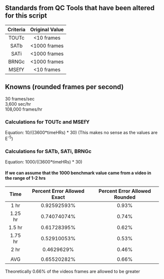 ## Standards from QC Tools that have been altered for this script

|Criteria|Original Value|
|:---:|:---:|
|TOUTc|<10 frames|
|SATb|<1000 frames|
|SATi|<1000 frames|
|BRNGc|<1000 frames|
|MSEfY|<10 frames|


## Knowns (rounded frames per second)

30 frames/sec <br>
3,600 sec/hr <br>
108,000 frames/hr

### Calculations for TOUTc and MSEfY
Equation: 10/((3600*timeHRs) \* 30) (This makes no sense as the values are E<sup>-5</sup>)

### Calculations for SATb, SATi, BRNGc
Equation:  1000/((3600*timeHRs) \* 30)

#### If we can assume that the 1000 benchmark value came from a video in the range of 1-2 hrs

|Time|Percent Error Allowed Exact| Percent Error Allowed Rounded|
|:---:|:---:|:---:|
1 hr|0.92592593%|0.93%
1.25 hr|0.74074074%|0.74%
1.5 hr|0.61728395%|0.62%
1.75 hr| 0.52910053%|0.53%
2 hr|0.4629629%|0.46%
||
AVG| 0.65520282%|0.66%

Theoretically 0.66% of the videos frames are allowed to be greater
